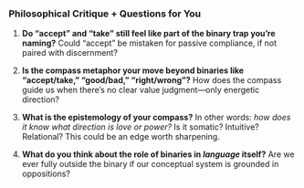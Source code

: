 ### **Philosophical Critique + Questions for You**

1. **Do “accept” and “take” still feel like part of the binary trap you’re naming?** Could “accept” be mistaken for passive compliance, if not paired with discernment?
    
2. **Is the compass metaphor your move beyond binaries like “accept/take,” “good/bad,” “right/wrong”?** How does the compass guide us when there’s no clear value judgment—only energetic direction?
    
3. **What is the epistemology of your compass?** In other words: _how does it know what direction is love or power?_ Is it somatic? Intuitive? Relational? This could be an edge worth sharpening.
    
4. **What do you think about the role of binaries in _language_ itself?** Are we ever fully outside the binary if our conceptual system is grounded in oppositions?